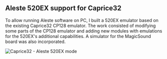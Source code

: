 ## Aleste 520EX support for Caprice32

To allow running Aleste software on PC, I built a 520EX emulator based on the existing Caprice32 CP128 emulator. The work consisted of modifying some parts of the CP128 emulator and adding new modules with emulations for the 520EX's additional capabilities. A simulator for the MagicSound board was also incorporated.

![Caprice32 - Aleste 520EX mode](/projects/caprice32/)
